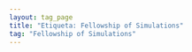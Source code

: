 ```yaml
---
layout: tag_page
title: "Etiqueta: Fellowship of Simulations"
tag: "Fellowship of Simulations"
---
```

